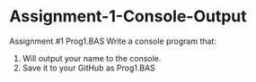 # Assignment-1-Console-Output

Assignment #1 Prog1.BAS
Write a console program that:
1. Will output your name to the console.
2. Save it to your GitHub as Prog1.BAS
